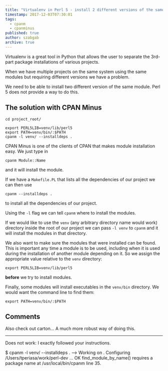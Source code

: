 ```yaml
---
title: "Virtualenv in Perl 5 - install 2 different versions of the same module"
timestamp: 2017-12-03T07:30:01
tags:
  - cpanm
  - cpanminus
published: true
author: szabgab
archive: true
---
```



Virtualenv is a great tool in Python that allows the user to separate the 3rd-part package installations of various projects.

When we have multiple projects on the same system using the same modules but requiring different versions we have a problem.

We need to be able to install two different version of the same module. Perl 5 does not provide a way to do this.


## The solution with CPAN Minus

```
cd project_root/

export PERL5LIB=venv/lib/perl5
export PATH=venv/bin/:$PATH
cpanm -l venv/ --installdeps .
```

CPAN Minus is one of the clients of CPAN that makes module installation easy. We just type in

```
cpanm Module::Name
```

and it will install the module.

If we have a `Makefile.PL` that lists all the dependencies of our project we can then use

```
cpanm --installdeps .
```

to install all the dependencies of our project.

Using the `-l` flag we can tell `cpanm` where to install the modules.

If we would like to use the `venv` (any arbitrary directory name would work) directory
inside the root of our project we can pass `-l venv` to `cpanm` and it will
install the modules in that directory.

We also want to make sure the modules that were installed can be found.
This is important any time a module is to be used, including when it is used during
the installation of another module depending on it.
So we assign the appropriate value relative to the `venv` directory:

```
export PERL5LIB=venv/lib/perl5
```

<b>before</b> we try to install modules.


Finally, some modules will install executables in the `venv/bin` directory.
We would want the command line to find them:

```
export PATH=venv/bin/:$PATH
```


## Comments

Also check out carton... A much more robust way of doing this.

<hr>

Does not work: I exactly followed your instructions.

$ cpanm -l venv/ --installdeps .
--> Working on .
Configuring /Users/tperiasa/work/perl-dev ... OK
find_module_by_name() requires a package name at /usr/local/bin/cpanm line 35.


